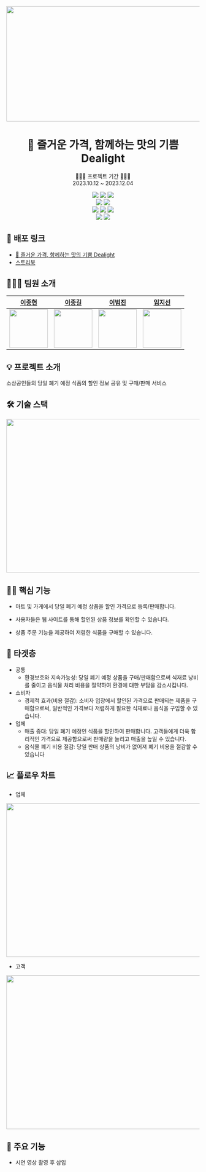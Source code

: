 <p align="middle">
<img src="https://github.com/Team-PalPalHae-Dealight/Team-PalPalHae-Dealight-FE/assets/108605838/87a79f68-fb41-4752-be4b-fb3ea572b351" width="550px" height="300px" />
  <h1 align="middle">
    🌱 즐거운 가격, 함께하는 맛의 기쁨 Dealight
  </h1>
</p>

<p align="middle">
👨🏻‍💻 프로젝트 기간 👨🏻‍💻<br />2023.10.12 ~ 2023.12.04
</p>

<div align="middle">
  <img src="https://img.shields.io/badge/next.js-000000?style=for-the-badge&logo=next.js&logoColor=white">
  <img src="https://img.shields.io/badge/react-61DAFB?style=for-the-badge&logo=react&logoColor=white">
  <img src="https://img.shields.io/badge/typescript-3178C6?style=for-the-badge&logo=typescript&logoColor=white"> <br/>
  
  <img src="https://img.shields.io/badge/reactquery-FF4154?style=for-the-badge&logo=reactquery&logoColor=white">
  <img src="https://img.shields.io/badge/reacthookform-EC5990?style=for-the-badge&logo=reacthookform&logoColor=white"> <br/>
  
  <img src="https://img.shields.io/badge/axios-5A29E4?style=for-the-badge&logo=axios&logoColor=white">
  <img src="https://img.shields.io/badge/vercel-000000?style=for-the-badge&logo=vercel&logoColor=white">
  <img src="https://img.shields.io/badge/storybook-FF4785?style=for-the-badge&logo=storybook&logoColor=white"> <br/>
  
  <img src="https://img.shields.io/badge/tailwindcss-06B6D4?style=for-the-badge&logo=tailwindcss&logoColor=white">
  <img src="https://img.shields.io/badge/figma-F24E1E?style=for-the-badge&logo=figma&logoColor=white">
</div>

<h2> 
   🔗 배포 링크 
</h2>

- [🌱 즐거운 가격, 함께하는 맛의 기쁨 Dealight](https://dev-dealight.vercel.app/)
- [스토리북](https://team-palpalhae-dealight.github.io/Team-PalPalHae-Dealight-FE/?path=/docs/components-itemcard--docs)

<!--<h2>
  📄 프로젝트 문서
</h2>-->

<h2>
  👨🏻‍💻 팀원 소개
</h2>

|                   [이종현](https://github.com/jonghyunlee95)                    |                      [이종길](https://github.com/jgjgill)                      |                     [이범진](https://github.com/euan-lee)                      |                    [임지선](https://github.com/Lim-JiSeon)                     |
| :-----------------------------------------------------------------------------: | :----------------------------------------------------------------------------: | :----------------------------------------------------------------------------: | :----------------------------------------------------------------------------: |
| <img src="https://avatars.githubusercontent.com/u/108605838?v=4" width="100" /> | <img src="https://avatars.githubusercontent.com/u/79239852?v=4" width="100" /> | <img src="https://avatars.githubusercontent.com/u/62791913?v=4" width="100" /> | <img src="https://avatars.githubusercontent.com/u/83554018?v=4" width="100" /> |

<h2>
  💡 프로젝트 소개
</h2>

소상공인들의 당일 폐기 예정 식품의 할인 정보 공유 및 구매/판매 서비스

<h2>
  🛠️ 기술 스택
</h2>

<img src="https://github.com/Team-PalPalHae-Dealight/Team-PalPalHae-Dealight-FE/assets/108605838/0573c273-b89b-48bf-90e0-41b1eca5dc7f" width="650px" height="400px"/>

<h2>
  💪🏻 핵심 기능
</h2>

- 마트 및 가게에서 당일 폐기 예정 상품을 할인 가격으로 등록/판매합니다.

- 사용자들은 웹 사이트를 통해 할인된 상품 정보를 확인할 수 있습니다.

- 상품 주문 기능을 제공하여 저렴한 식품을 구매할 수 있습니다.

<h2>
  🔫 타겟층
</h2>

- 공통
  - 환경보호와 지속가능성: 당일 폐기 예정 상품을 구매/판매함으로써 식재료 낭비를 줄이고 음식물 처리 비용을 절약하여 환경에 대한 부담을 감소시킵니다.
- 소비자
  - 경제적 효과(비용 절감): 소비자 입장에서 할인된 가격으로 판매되는 제품을 구매함으로써, 일반적인 가격보다 저렴하게 필요한 식재료나 음식을 구입할 수 있습니다.
- 업체
  - 매출 증대: 당일 폐기 예정인 식품을 할인하여 판매합니다. 고객들에게 더욱 합리적인 가격으로 제공함으로써 판매량을 늘리고 매출을 높일 수 있습니다.
  - 음식물 폐기 비용 절감: 당일 판매 상품의 낭비가 없어져 폐기 비용을 절감할 수 있습니다

<h2>
  📈 플로우 차트
</h2>

- 업체

<img src="https://github.com/Team-PalPalHae-Dealight/Team-PalPalHae-Dealight-FE/assets/108605838/af9875c5-8cf6-4bf3-8e19-f90efaf80871" width="700px" height="400px" />

- 고객

<img src="https://github.com/Team-PalPalHae-Dealight/Team-PalPalHae-Dealight-FE/assets/108605838/9891a5ff-8bdd-4b8b-84df-5ed3bec03056" width="900px" height="400px" />

<h2>
  🎯 주요 기능
</h2>

- 시연 영상 촬영 후 삽입
